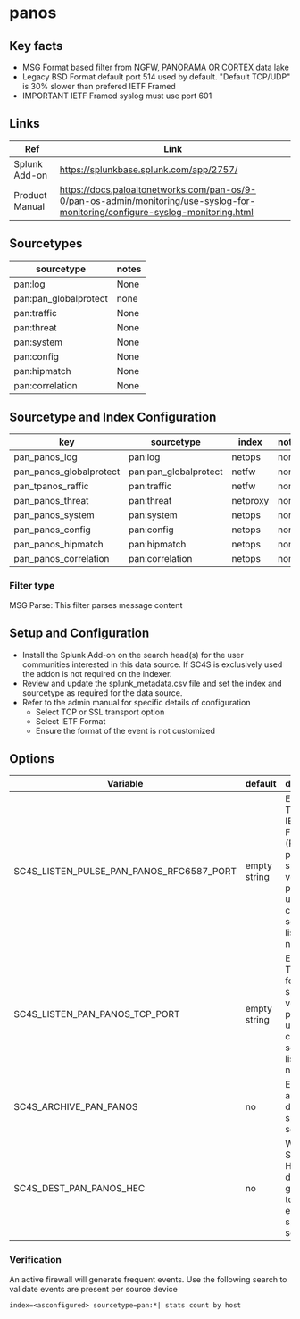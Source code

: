 # panos

## Key facts

* MSG Format based filter from NGFW, PANORAMA OR CORTEX data lake
* Legacy BSD Format default port 514 used by default. "Default TCP/UDP" is 30% slower than prefered IETF Framed
* IMPORTANT IETF Framed syslog must use port 601

## Links

| Ref            | Link                                                                                                    |
|----------------|---------------------------------------------------------------------------------------------------------|
| Splunk Add-on  | <https://splunkbase.splunk.com/app/2757/>                                                                 |
| Product Manual | <https://docs.paloaltonetworks.com/pan-os/9-0/pan-os-admin/monitoring/use-syslog-for-monitoring/configure-syslog-monitoring.html>                                                         |

## Sourcetypes

| sourcetype     | notes                                                                                                   |
|----------------|---------------------------------------------------------------------------------------------------------|
| pan:log        | None                                                                                                    |
| pan:pan_globalprotect | none |
| pan:traffic    | None                                                                                         |
| pan:threat     | None                                                                                          |
| pan:system     | None                                                                                          |
| pan:config     | None                                                                                          |
| pan:hipmatch   | None                                                                                          |
| pan:correlation | None                                                                                          |

## Sourcetype and Index Configuration

| key            | sourcetype     | index          | notes          |
|----------------|----------------|----------------|----------------|
| pan_panos_log      | pan:log       | netops          | none          |
| pan_panos_globalprotect | pan:pan_globalprotect | netfw | none |
| pan_tpanos_raffic    | pan:traffic      | netfw          | none          |
| pan_panos_threat    | pan:threat      | netproxy          | none          |
| pan_panos_system    | pan:system      | netops          | none          |
| pan_panos_config    | pan:config      | netops          | none          |
| pan_panos_hipmatch    | pan:hipmatch      | netops          | none          |
| pan_panos_correlation    | pan:correlation      | netops          | none          |

### Filter type

MSG Parse: This filter parses message content

## Setup and Configuration

* Install the Splunk Add-on on the search head(s) for the user communities interested in this data source. If SC4S is exclusively used the addon is not required on the indexer.
* Review and update the splunk_metadata.csv file and set the index and sourcetype as required for the data source.
* Refer to the admin manual for specific details of configuration
  * Select TCP or SSL transport option
  * Select IETF Format
  * Ensure the format of the event is not customized

## Options

| Variable       | default        | description    |
|----------------|----------------|----------------|
| SC4S_LISTEN_PULSE_PAN_PANOS_RFC6587_PORT      | empty string      | Enable a TCP using IETF Framing (RFC6587) port for this specific vendor product using a comma-separated list of port numbers |
| SC4S_LISTEN_PAN_PANOS_TCP_PORT      | empty string      | Enable a TCP port for this specific vendor product using a comma-separated list of port numbers |
| SC4S_ARCHIVE_PAN_PANOS | no | Enable archive to disk for this specific source |
| SC4S_DEST_PAN_PANOS_HEC | no | When Splunk HEC is disabled globally set to yes to enable this specific source |

### Verification

An active firewall will generate frequent events. Use the following search to validate events are present per source device

```
index=<asconfigured> sourcetype=pan:*| stats count by host
```


